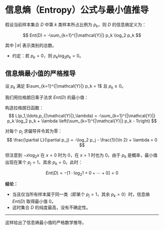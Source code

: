 # 信息熵（Entropy）公式与最小值推导

假设当前样本集合 $D$ 中第 $k$ 类样本所占比例为 $p_k$，则 $D$ 的信息熵定义为：

$$
Ent(D) = -\sum_{k=1}^{|\mathcal{Y}|} p_k \log_2 p_k
$$

其中 $|\mathcal{Y}|$ 表示类别的总数。

- 约定：若 $p_k = 0$，则 $p_k \log_2 p_k = 0$。

## 信息熵最小值的严格推导

设 $p_k$ 满足 $\sum_{k=1}^{|\mathcal{Y}|} p_k = 1$ 且 $p_k \geq 0$。

我们用拉格朗日乘子法求 $Ent(D)$ 的最小值：

构造拉格朗日函数：
$$
L(p_1,\ldots,p_{|\mathcal{Y}|},\lambda) = -\sum_{k=1}^{|\mathcal{Y}|} p_k \log_2 p_k + \lambda \left(\sum_{k=1}^{|\mathcal{Y}|} p_k - 1\right)
$$

对每个 $p_j$ 求偏导并令其为零：
$$
\frac{\partial L}{\partial p_j} = -\log_2 p_j - \frac{1}{\ln 2} + \lambda = 0
$$

但注意到 $-x\log_2 x$ 在 $x=0$ 时为 0，在 $x=1$ 时也为 0。由于 $p_k$ 是概率，最小值出现在某个 $p_j=1$，其余 $p_k=0$。此时：

$$
Ent(D) = -[1 \cdot \log_2 1 + 0 + \cdots + 0] = 0
$$

**结论：**
- 当且仅当所有样本属于同一类（即某个 $p_j=1$，其余 $p_k=0$）时，信息熵 $Ent(D)$ 取得最小值 0。
- 这时集合 $D$ 的纯度最高，没有不确定性。

---

这样给出了信息熵最小值的严格数学推导。
